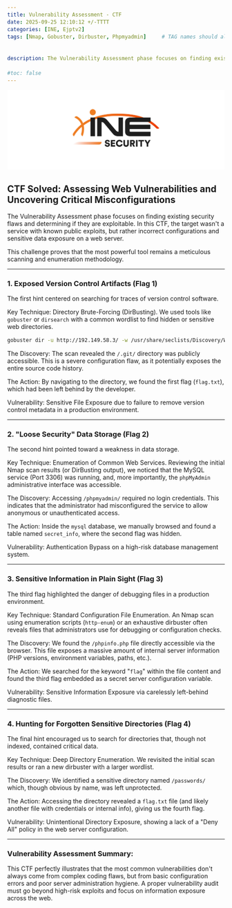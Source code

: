 ```yaml
---
title: Vulnerability Assessment - CTF
date: 2025-09-25 12:10:12 +/-TTTT
categories: [INE, Ejptv2]
tags: [Nmap, Gobuster, Dirbuster, Phpmyadmin]     # TAG names should always be lowercase


description: The Vulnerability Assessment phase focuses on finding existing security flaws and determining if they are exploitable.

#toc: false
---
```


![img-description](/assets/img/Posts/ine.png)



## CTF Solved: Assessing Web Vulnerabilities and Uncovering Critical Misconfigurations
The Vulnerability Assessment phase focuses on finding existing security flaws and determining if they are exploitable. In this CTF, the target wasn't a service with known public exploits, but rather incorrect configurations and sensitive data exposure on a web server.

This challenge proves that the most powerful tool remains a meticulous scanning and enumeration methodology.

---
### 1. Exposed Version Control Artifacts (Flag 1)
The first hint centered on searching for traces of version control software.

Key Technique: Directory Brute-Forcing (DirBusting).
We used tools like `gobuster` or `dirsearch` with a common wordlist to find hidden or sensitive web directories.

```bash
gobuster dir -u http://192.149.58.3/ -w /usr/share/seclists/Discovery/Web-Content/common.txt
```

The Discovery: The scan revealed the `/.git/` directory was publicly accessible. This is a severe configuration flaw, as it potentially exposes the entire source code history.

The Action: By navigating to the directory, we found the first flag (`flag.txt`), which had been left behind by the developer.

Vulnerability: Sensitive File Exposure due to failure to remove version control metadata in a production environment.

---
### 2. "Loose Security" Data Storage (Flag 2)
The second hint pointed toward a weakness in data storage.

Key Technique: Enumeration of Common Web Services.
Reviewing the initial Nmap scan results (or DirBusting output), we noticed that the MySQL service (Port 3306) was running, and, more importantly, the `phpMyAdmin` administrative interface was accessible.

The Discovery: Accessing `/phpmyadmin/` required no login credentials. This indicates that the administrator had misconfigured the service to allow anonymous or unauthenticated access.

The Action: Inside the `mysql` database, we manually browsed and found a table named `secret_info`, where the second flag was hidden.

Vulnerability: Authentication Bypass on a high-risk database management system.

---
### 3. Sensitive Information in Plain Sight (Flag 3)
The third flag highlighted the danger of debugging files in a production environment.

Key Technique: Standard Configuration File Enumeration.
An Nmap scan using enumeration scripts (`http-enum`) or an exhaustive dirbuster often reveals files that administrators use for debugging or configuration checks.

The Discovery: We found the `/phpinfo.php` file directly accessible via the browser. This file exposes a massive amount of internal server information (PHP versions, environment variables, paths, etc.).

The Action: We searched for the keyword "`flag`" within the file content and found the third flag embedded as a secret server configuration variable.

Vulnerability: Sensitive Information Exposure via carelessly left-behind diagnostic files.

---
### 4. Hunting for Forgotten Sensitive Directories (Flag 4)
The final hint encouraged us to search for directories that, though not indexed, contained critical data.

Key Technique: Deep Directory Enumeration.
We revisited the initial scan results or ran a new dirbuster with a larger wordlist.

The Discovery: We identified a sensitive directory named `/passwords/` which, though obvious by name, was left unprotected.

The Action: Accessing the directory revealed a `flag.txt` file (and likely another file with credentials or internal info), giving us the fourth flag.

Vulnerability: Unintentional Directory Exposure, showing a lack of a "Deny All" policy in the web server configuration.

---
### Vulnerability Assessment Summary:

This CTF perfectly illustrates that the most common vulnerabilities don't always come from complex coding flaws, but from basic configuration errors and poor server administration hygiene. A proper vulnerability audit must go beyond high-risk exploits and focus on information exposure across the web.